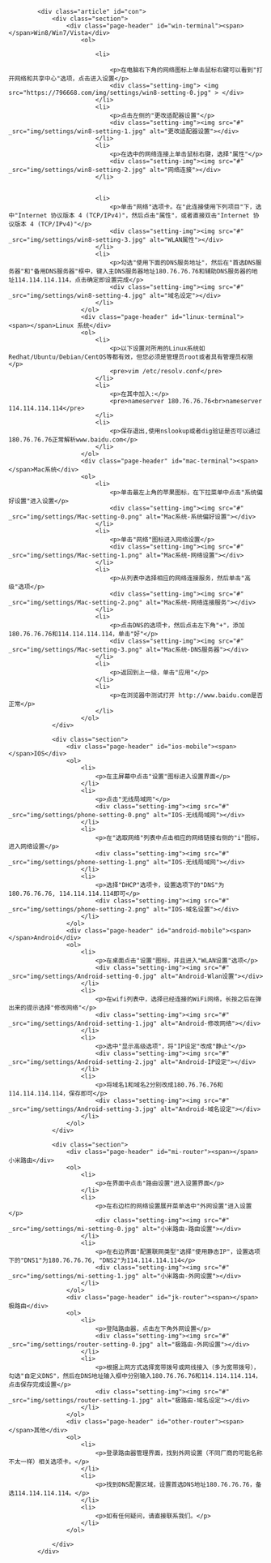             <div class="article" id="con">
                <div class="section">
                    <div class="page-header" id="win-terminal"><span></span>Win8/Win7/Vista</div>
                        <ol>
                       
                            <li>

                                <p>在电脑右下角的网络图标上单击鼠标右键可以看到"打开网络和共享中心"选项，点击进入设置</p>
                                <div class="setting-img"> <img src="https://796668.com/img/settings/win8-setting-0.jpg" > </div>
                            </li>
                            <li>
                                <p>点击左侧的"更改适配器设置"</p>
                                <div class="setting-img"><img src="#" _src="img/settings/win8-setting-1.jpg" alt="更改适配器设置"></div>
                            </li>
                            <li>
                                <p>在选中的网络连接上单击鼠标右键，选择"属性"</p>
                                <div class="setting-img"><img src="#" _src="img/settings/win8-setting-2.jpg" alt="网络连接"></div>
                            </li>
    
    
                            <li>
                                <p>单击"网络"选项卡。在"此连接使用下列项目"下，选中"Internet 协议版本 4 (TCP/IPv4)"，然后点击"属性"，或者直接双击"Internet 协议版本 4 (TCP/IPv4)"</p>
                                <div class="setting-img"><img src="#" _src="img/settings/win8-setting-3.jpg" alt="WLAN属性"></div>
                            </li>
                            <li>
                                <p>勾选"使用下面的DNS服务地址"，然后在"首选DNS服务器"和"备用DNS服务器"框中，键入主DNS服务器地址180.76.76.76和辅助DNS服务器的地址114.114.114.114，点击确定即设置完成</p>
                                <div class="setting-img"><img src="#" _src="img/settings/win8-setting-4.jpg" alt="域名设定"></div>
                            </li>
                        </ol>
                        <div class="page-header" id="linux-terminal"><span></span>Linux 系统</div>
                        <ol>
                            <li>
                                <p>以下设置对所用的Linux系统如Redhat/Ubuntu/Debian/CentOS等都有效，但您必须是管理员root或者具有管理员权限</p>
                                <pre>vim /etc/resolv.conf</pre>
                            </li>
                            <li>
                                <p>在其中加入:</p>
                                <pre>nameserver 180.76.76.76<br>nameserver 114.114.114.114</pre>
                            </li>
                            <li>
                                <p>保存退出,使用nslookup或者dig验证是否可以通过180.76.76.76正常解析www.baidu.com</p>
                            </li>
                        </ol>
                        <div class="page-header" id="mac-terminal"><span></span>Mac系统</div>
                        <ol>
                            <li>
                                <p>单击最左上角的苹果图标，在下拉菜单中点击"系统偏好设置"进入设置</p>
                                <div class="setting-img"><img src="#" _src="img/settings/Mac-setting-0.png" alt="Mac系统-系统偏好设置"></div>
                            </li>
                            <li>
                                <p>单击"网络"图标进入网络设置</p>
                                <div class="setting-img"><img src="#" _src="img/settings/Mac-setting-1.png" alt="Mac系统-网络设置"></div>
                            </li>
                            <li>
                                <p>从列表中选择相应的网络连接服务，然后单击"高级"选项</p>
                                <div class="setting-img"><img src="#" _src="img/settings/Mac-setting-2.png" alt="Mac系统-网络连接服务"></div>
                            </li>
                            <li>
                                <p>点击DNS的选项卡，然后点击左下角"+"，添加180.76.76.76和114.114.114.114，单击"好"</p>
                                <div class="setting-img"><img src="#" _src="img/settings/Mac-setting-3.png" alt="Mac系统-DNS服务器"></div>
                            </li>
                            <li>
                                <p>返回到上一级，单击"应用"</p>
                            </li>
                            <li>
                                <p>在浏览器中测试打开 http://www.baidu.com是否正常</p>
                            </li>
                        </ol>
                </div>
    
                <div class="section">
                    <div class="page-header" id="ios-mobile"><span></span>IOS</div>
                    <ol>
                        <li>
                            <p>在主屏幕中点击"设置"图标进入设置界面</p>
                        </li>
                        <li>
                            <p>点击"无线局域网"</p>
                            <div class="setting-img"><img src="#" _src="img/settings/phone-setting-0.png" alt="IOS-无线局域网"></div>
                        </li>
                        <li>
                            <p>在"选取网络"列表中点击相应的网络链接右侧的"i"图标，进入网络设置</p>
                            <div class="setting-img"><img src="#" _src="img/settings/phone-setting-1.png" alt="IOS-无线局域网"></div>
                        </li>
                        <li>
                            <p>选择"DHCP"选项卡，设置选项下的"DNS"为180.76.76.76, 114.114.114.114即可</p>
                            <div class="setting-img"><img src="#" _src="img/settings/phone-setting-2.png" alt="IOS-域名设置"></div>
                        </li>
                    </ol>
                    <div class="page-header" id="android-mobile"><span></span>Android</div>
                    <ol>
                        <li>
                            <p>在桌面点击"设置"图标，并且进入"WLAN设置"选项</p>
                            <div class="setting-img"><img src="#" _src="img/settings/Android-setting-0.jpg" alt="Android-Wlan设置"></div>
                        </li>
                        <li>
                            <p>在wifi列表中，选择已经连接的WiFi网络，长按之后在弹出来的提示选择"修改网络"</p>
                            <div class="setting-img"><img src="#" _src="img/settings/Android-setting-1.jpg" alt="Android-修改网络"></div>
                        </li>
                        <li>
                            <p>选中"显示高级选项"，将"IP设定"改成"静止"</p>
                            <div class="setting-img"><img src="#" _src="img/settings/Android-setting-2.jpg" alt="Android-IP设定"></div>
                        </li>
                        <li>
                            <p>将域名1和域名2分别改成180.76.76.76和114.114.114.114，保存即可</p>
                            <div class="setting-img"><img src="#" _src="img/settings/Android-setting-3.jpg" alt="Android-域名设定"></div>
                        </li>
                    </ol>
                </div>
    
                <div class="section">
                    <div class="page-header" id="mi-router"><span></span>小米路由</div>
                    <ol>
                        <li>
                            <p>在界面中点击"路由设置"进入设置界面</p>
                        </li>
                        <li>
                            <p>在右边栏的网络设置展开菜单选中"外网设置"进入设置</p>
                            <div class="setting-img"><img src="#" _src="img/settings/mi-setting-0.jpg" alt="小米路由-路由设置"></div>
                        </li>
                        <li>
                            <p>在右边界面"配置联网类型"选择"使用静态IP"，设置选项下的"DNS1"为180.76.76.76, "DNS2"为114.114.114.114</p>
                            <div class="setting-img"><img src="#" _src="img/settings/mi-setting-1.jpg" alt="小米路由-外网设置"></div>
                        </li>
                    </ol>
                    <div class="page-header" id="jk-router"><span></span>极路由</div>
                    <ol>
                        <li>
                            <p>登陆路由器，点击左下角外网设置</p>
                            <div class="setting-img"><img src="#" _src="img/settings/router-setting-0.jpg" alt="极路由-外网设置"></div>
                        </li>
                        <li>
                            <p>根据上网方式选择宽带拨号或网线接入（多为宽带拨号），勾选"自定义DNS"，然后在DNS地址输入框中分别输入180.76.76.76和114.114.114.114，点击保存完成设置</p>
                            <div class="setting-img"><img src="#" _src="img/settings/router-setting-1.jpg" alt="极路由-域名设定"></div>
                        </li>
                    </ol>
                    <div class="page-header" id="other-router"><span></span>其他</div>
                    <ol>
                        <li>
                            <p>登录路由器管理界面，找到外网设置（不同厂商的可能名称不太一样）相关选项卡。</p>
                        </li>
                        <li>
                            <p>找到DNS配置区域，设置首选DNS地址180.76.76.76，备选114.114.114.114。</p>
                        </li>
                        <li>
                            <p>如有任何疑问，请直接联系我们。</p>
                        </li>
                    </ol>
                    
                </div>
            </div>
